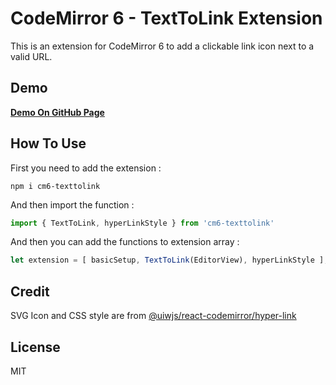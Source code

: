 
# CodeMirror 6 - TextToLink Extension

This is an extension for CodeMirror 6 to add a clickable link icon next to a valid URL.

## Demo

**[Demo On GitHub Page](https://a99us.github.io/CM6-Browser-Wrapper/)**

## How To Use

First you need to add the extension :

```console
npm i cm6-texttolink
```

And then import the function :

```javascript
import { TextToLink, hyperLinkStyle } from 'cm6-texttolink'
```

And then you can add the functions to extension array : 

```javascript
let extension = [ basicSetup, TextToLink(EditorView), hyperLinkStyle ];
```

## Credit

SVG Icon and CSS style are from [@uiwjs/react-codemirror/hyper-link](https://github.com/uiwjs/react-codemirror/tree/master/extensions/hyper-link)

## License

MIT
